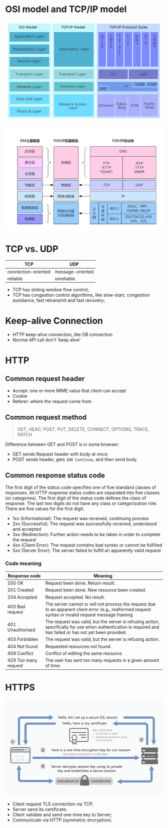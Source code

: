 # OSI model and TCP/IP model

![img](https://raw.githubusercontent.com/KOVERcjm/Pictures/master/1560635630710-comparison-of-osi-and-tcpip.jpg)

![TCP-IP](https://raw.githubusercontent.com/KOVERcjm/Pictures/master/tcp_ip-20210925173958960.png)

# TCP vs. UDP

| TCP                 | UDP              |
| ------------------- | ---------------- |
| connection-oriented | message-oriented |
| reliable            | unreliable       |

- TCP has sliding window flow control;
- TCP has congestion control algorithms, like slow-start, congestion avoidance, fast retransmit and fast recovery;

# Keep-alive Connection

- HTTP keep-alive connection, like DB connection
- Normal API call don't 'keep alive'

# HTTP

## Common request header

- Accept: one or more MIME value that client can accept
- Cookie
- Referer: where the request come from

## Common request method

> GET, HEAD, POST, PUT, DELETE, CONNECT, OPTIONS, TRACE, PATCH

Difference between GET and POST is in some browser:

- GET sends Request header with body at once;
- POST sends header, gets `100 Continue`, and then send body

## Common response status code

The first digit of the status code specifies one of five standard classes of responses. All HTTP response status codes are separated into five classes (or categories). The first digit of the status code defines the class of response. The last two digits do not have any class or categorization role. There are five values for the first digit:

 - 1xx (Informational): The request was received, continuing process
 - 2xx (Successful): The request was successfully received, understood and accepted
 - 3xx (Redirection): Further action needs to be taken in order to complete the request
 - 4xx (Client Error): The request contains bad syntax or cannot be fulfilled
 - 5xx (Server Error): The server failed to fulfill an apparently valid request

### Code meaning
Response code | Meaning
------------- | -------
200 OK | Request been done. Return result.
201 Created | Request been done. New resource been created.
204 Accepted | Request accepted. No result.
400 Bad request | The server cannot or will not process the request due to an apparent client error (e.g., malformed request syntax or invalid request message framing
401 Unauthorised | The request was valid, but the server is refusing action, specifically for use when authentication is required and has failed or has not yet been provided.
403 Forbidden | The request was valid, but the server is refusing action.
404 Not found | Requested resources not found.
409 Conflict | Conflict of editing the same resource.
429 Too many request | The user has sent too many requests in a given amount of time.

# HTTPS

![img](https://raw.githubusercontent.com/KOVERcjm/Pictures/master/Encryption-process-Cryptomathic.png)

- Client request TLS connection via TCP;
- Server send its certificate;
- Client validate and send one-time key to Server;
- Communicate via HTTP (symmetric encryption).
